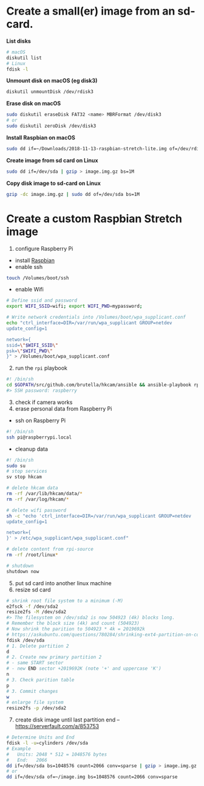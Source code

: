 # Create a small(er) image from an sd-card.

**List disks**
```sh
# macOS
diskutil list
# Linux
fdisk -l
```

**Unmount disk on macOS (eg disk3)**
```sh
diskutil unmountDisk /dev/rdisk3
```

**Erase disk on macOS**
```sh
sudo diskutil eraseDisk FAT32 <name> MBRFormat /dev/disk3
# or
sudo diskutil zeroDisk /dev/disk3
```

**Install Raspbian on macOS**
```sh
sudo dd if=~/Downloads/2018-11-13-raspbian-stretch-lite.img of=/dev/rdisk3 bs=1m
```

**Create image from sd card on Linux**
```sh
sudo dd if=/dev/sda | gzip > image.img.gz bs=1M
```

**Copy disk image to sd-card on Linux**
```sh
gzip -dc image.img.gz | sudo dd of=/dev/sda bs=1M
```

# Create a custom Raspbian Stretch image

1. configure Raspberry Pi

- install [Raspbian](https://www.raspberrypi.org/downloads/raspbian/) 
- enable ssh
```sh
touch /Volumes/boot/ssh
```
- enable Wifi
```sh
# Define ssid and password
export WIFI_SSID=wifi; export WIFI_PWD=mypassword;

# Write network credentials into /Volumes/boot/wpa_supplicant.conf
echo "ctrl_interface=DIR=/var/run/wpa_supplicant GROUP=netdev
update_config=1

network={
ssid=\"$WIFI_SSID\"
psk=\"$WIFI_PWD\"
}" > /Volumes/boot/wpa_supplicant.conf
```

2. run the `rpi` playbook
```sh
#! /bin/sh
cd $GOPATH/src/github.com/brutella/hkcam/ansible && ansible-playbook rpi.yml -i hosts --ask-pass
#> SSH password: raspberry
```
3. check if camera works
4. erase personal data from Raspberry Pi

- ssh on Raspberry Pi
```sh
#! /bin/sh
ssh pi@raspberrypi.local
```
- cleanup data
```sh
#! /bin/sh
sudo su
# stop services
sv stop hkcam

# delete hkcam data
rm -rf /var/lib/hkcam/data/*
rm -rf /var/log/hkcam/*

# delete wifi password
sh -c "echo 'ctrl_interface=DIR=/var/run/wpa_supplicant GROUP=netdev
update_config=1

network={
}' > /etc/wpa_supplicant/wpa_supplicant.conf"

# delete content from rpi-source
rm -rf /root/linux*

# shutdown
shutdown now
```
5. put sd card into another linux machine
6. resize sd card
```sh
# shrink root file system to a minimum (-M)
e2fsck -f /dev/sda2
resize2fs -M /dev/sda2
#> The filesystem on /dev/sda2 is now 504923 (4k) blocks long.
# Remember the block size (4k) and count (504923)
# Now shrink the parition to 504923 * 4k = 2019692k
# https://askubuntu.com/questions/780284/shrinking-ext4-partition-on-command-line
fdisk /dev/sda
# 1. Delete partition 2
d
# 2. Create new primary partition 2
# - same START sector
# - new END sector +2019692K (note '+' and uppercase 'K')
n
# 3. Check parition table
p
# 3. Commit changes
w
# enlarge file system
resize2fs -p /dev/sda2
```
7. create disk image until last partition end – https://serverfault.com/a/853753
```sh
# Determine Units and End
fdisk -l -u=cylinders /dev/sda
# Example
#   Units: 2048 * 512 = 1048576 bytes
#   End:   2066
dd if=/dev/sda bs=1048576 count=2066 conv=sparse | gzip > image.img.gz
# or
dd if=/dev/sda of=~/image.img bs=1048576 count=2066 conv=sparse
``` 